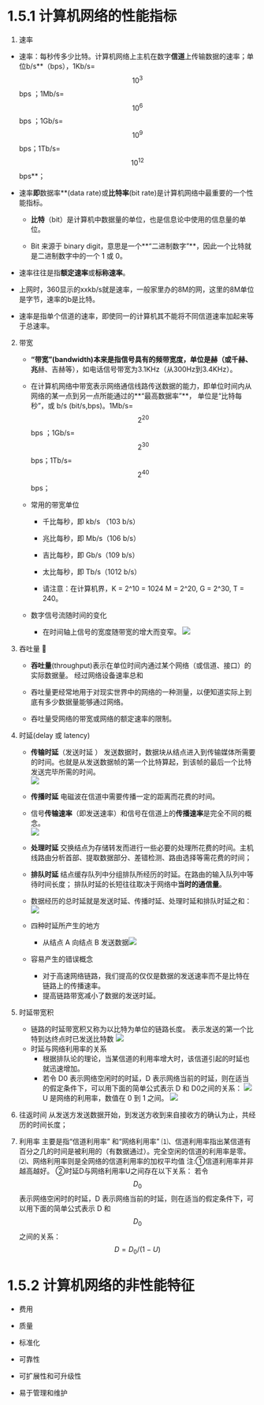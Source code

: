 # 1.5.1 计算机网络的性能指标

1. 速率

  * 速率：每秒传多少比特。计算机网络上主机在数字**信道**上传输数据的速率；单位b/s**（bps），1Kb/s=$$10^3$$ bps ；1Mb/s=$$10^6$$ bps ；1Gb/s=$$10^9$$ bps；1Tb/s=$$10^{12}$$ bps**； 
  
  * 速率**即**数据率**\(data rate\)或**比特率**\(bit rate\)是计算机网络中最重要的一个性能指标。  
     * **比特**（bit）是计算机中数据量的单位，也是信息论中使用的信息量的单位。

     * Bit 来源于 binary digit，意思是一个**“二进制数字”**，因此一个比特就是二进制数字中的一个 1 或 0。

   * 速率往往是指**额定速率**或**标称速率**。
   * 上网时，360显示的xxkb/s就是速率，一般家里办的8M的网，这里的8M单位是字节，速率的b是比特。
  * 速率是指单个信道的速率，即使同一的计算机其不能将不同信道速率加起来等于总速率。
2. 带宽

   * **“带宽”\(bandwidth\)本来是指信号具有的频带宽度，单位是赫（或千赫、兆**赫、吉赫等），如电话信号带宽为3.1KHz（从300Hz到3.4KHz）。

   * 在计算机网络中带宽表示网络通信线路传送数据的能力，即单位时间内从网络的某一点到另一点所能通过的**“最高数据率”**， 单位是“比特每秒”，或 b/s \(bit/s\,bps)。1Mb/s=$$2^{20}$$ bps ；1Gb/s=$$2^{30}$$ bps；1Tb/s=$$2^{40}$$ bps； 

   * 常用的带宽单位

     * 千比每秒，即 kb/s （103 b/s）

     * 兆比每秒，即 Mb/s（106 b/s）

     * 吉比每秒，即 Gb/s（109 b/s）

     * 太比每秒，即 Tb/s（1012 b/s）

     * 请注意：在计算机界，K = 2^10 = 1024 M = 2^20, G = 2^30, T = 240。

   * 数字信号流随时间的变化 
     * 在时间轴上信号的宽度随带宽的增大而变窄。
       ![](/assets/图片21.png)

3. 吞吐量 

   * **吞吐量**\(throughput\)表示在单位时间内通过某个网络（或信道、接口）的实际数据量。  经过网络设备速率总和

   * 吞吐量更经常地用于对现实世界中的网络的一种测量，以便知道实际上到底有多少数据量能够通过网络。

   * 吞吐量受网络的带宽或网络的额定速率的限制。

4. 时延\(delay 或 latency\)

   * **传输时延**（发送时延 ） 发送数据时，数据块从结点进入到传输媒体所需要的时间。也就是从发送数据帧的第一个比特算起，到该帧的最后一个比特发送完毕所需的时间。  
     ![](/assets/图片22.png)

   * **传播时延** 电磁波在信道中需要传播一定的距离而花费的时间。

   * 信号**传输速率**（即发送速率）和信号在信道上的**传播速率**是完全不同的概念。  
     ![](/assets/图片23.png)

   * **处理时延** 交换结点为存储转发而进行一些必要的处理所花费的时间。主机线路由分析首部、提取数据部分、差错检测、路由选择等需花费的时间； 

   * **排队时延** 结点缓存队列中分组排队所经历的时延。在路由的输入队列中等待时间长度； 排队时延的长短往往取决于网络中**当时的通信量**。

   * 数据经历的总时延就是发送时延、传播时延、处理时延和排队时延之和：  
     ![](/assets/图片24.png)

   * 四种时延所产生的地方

     * 从结点 A 向结点 B 发送数据![](/assets/图片26.png)

   * 容易产生的错误概念
     * 对于高速网络链路，我们提高的仅仅是数据的发送速率而不是比特在链路上的传播速率。 
     * 提高链路带宽减小了数据的发送时延。 

5. 时延带宽积

   * 链路的时延带宽积又称为以比特为单位的链路长度。 表示发送的第一个比特到达终点时已发送比特数 
     ![](/assets/图片27.png)
   * 时延与网络利用率的关系
     * 根据排队论的理论，当某信道的利用率增大时，该信道引起的时延也就迅速增加。 
     * 若令 D0 表示网络空闲时的时延，D 表示网络当前的时延，则在适当的假定条件下，可以用下面的简单公式表示 D 和 D0之间的关系： 
       ![](/assets/图片28.png)U 是网络的利用率，数值在 0 到 1 之间。 
       ![](/assets/图片29.png)
6. 往返时间
  从发送方发送数据开始，到发送方收到来自接收方的确认为止，共经历的时间长度；
  
7. 利用率
主要是指“信道利用率” 和“网络利用率”
⑴、信道利用率指出某信道有百分之几的时间是被利用的（有数据通过）。完全空闲的信道的利用率是零。
⑵、网络利用率则是全网络的信道利用率的加权平均值
注:①信道利用率并非越高越好。 
   ②时延D与网络利用率U之间存在以下关系：
若令 $$D_0$$ 表示网络空闲时的时延，D 表示网络当前的时延，则在适当的假定条件下，可以用下面的简单公式表示 D 和 $$D_0$$之间的关系：$$D={D_0}/(1-U)$$

# 1.5.2 计算机网络的非性能特征

* 费用

* 质量

* 标准化

* 可靠性

* 可扩展性和可升级性

* 易于管理和维护



